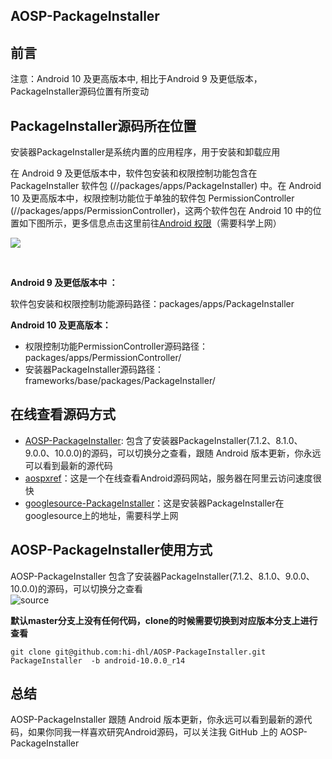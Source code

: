 ## AOSP-PackageInstaller

## 前言

注意：Android 10 及更高版本中, 相比于Android 9 及更低版本，PackageInstaller源码位置有所变动

## PackageInstaller源码所在位置

安装器PackageInstaller是系统内置的应用程序，用于安装和卸载应用<br/>

在 Android 9 及更低版本中，软件包安装和权限控制功能包含在 PackageInstaller 软件包 (//packages/apps/PackageInstaller) 中。在 Android 10 及更高版本中，权限控制功能位于单独的软件包 PermissionController (//packages/apps/PermissionController)，这两个软件包在 Android 10 中的位置如下图所示，更多信息点击这里前往[Android 权限](https://source.android.google.cn/devices/tech/config?hl=zh-cn)（需要科学上网）<br/>

![](http://cdn.51git.cn/2020-02-25-15825131880109.jpg)

<br/>

**Android 9 及更低版本中 ：**

软件包安装和权限控制功能源码路径：packages/apps/PackageInstaller

**Android 10 及更高版本：**

* 权限控制功能PermissionController源码路径：packages/apps/PermissionController/
* 安装器PackageInstaller源码路径：frameworks/base/packages/PackageInstaller/

## 在线查看源码方式

* [AOSP-PackageInstaller](https://github.com/hi-dhl/AOSP-PackageInstaller/tree/android-10.0.0_r14): 包含了安装器PackageInstaller(7.1.2、8.1.0、9.0.0、10.0.0)的源码，可以切换分之查看，跟随 Android 版本更新，你永远可以看到最新的源代码
* [aospxref](http://aospxref.com/)：这是一个在线查看Android源码网站，服务器在阿里云访问速度很快
* [googlesource-PackageInstaller](https://android.googlesource.com/platform/frameworks/base/+/refs/tags/android-10.0.0_r14/packages/PackageInstaller/)：这是安装器PackageInstaller在googlesource上的地址，需要科学上网

## AOSP-PackageInstaller使用方式

AOSP-PackageInstaller 包含了安装器PackageInstaller(7.1.2、8.1.0、9.0.0、10.0.0)的源码，可以切换分之查看<br/>
![source](http://cdn.51git.cn/2020-02-29-source.png)

**默认master分支上没有任何代码，clone的时候需要切换到对应版本分支上进行查看**

```
git clone git@github.com:hi-dhl/AOSP-PackageInstaller.git PackageInstaller  -b android-10.0.0_r14
```

## 总结

AOSP-PackageInstaller 跟随 Android 版本更新，你永远可以看到最新的源代码，如果你同我一样喜欢研究Android源码，可以关注我 GitHub 上的 AOSP-PackageInstaller


